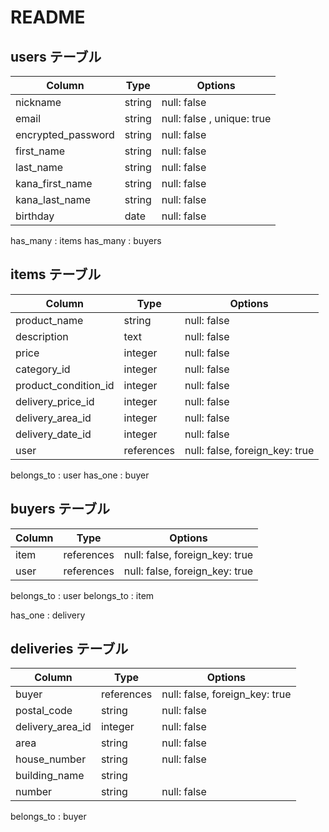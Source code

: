 
# README

## users テーブル

| Column             | Type   | Options     |
| ------------------ | ------ | ----------- |
| nickname           | string | null: false |
| email              | string | null: false , unique: true |
| encrypted_password | string | null: false |
| first_name         | string | null: false |
| last_name          | string | null: false |
| kana_first_name    | string | null: false |
| kana_last_name     | string | null: false |
| birthday           | date   | null: false |

has_many : items
has_many : buyers

## items テーブル

| Column               | Type       | Options                         |
| ------------         | ---------- | ------------------------------  |
| product_name         | string     | null: false                     |
| description          | text       | null: false                     |
| price                | integer    | null: false                     |
| category_id          | integer    | null: false                     |
| product_condition_id | integer    | null: false                     |
| delivery_price_id    | integer    | null: false                     |
| delivery_area_id     | integer    | null: false                     |
| delivery_date_id     | integer    | null: false                     |
| user                 | references | null: false, foreign_key: true  |

belongs_to : user
has_one : buyer




##  buyers テーブル

| Column      | Type       | Options                             |
| ----------- | ---------- | ----------------------------------- |
| item        | references | null: false, foreign_key: true      |
| user        | references | null: false, foreign_key: true      |

belongs_to : user
belongs_to : item

has_one : delivery


## deliveries テーブル

| Column           | Type       | Options                             |
| -----------      | ---------- | ----------------------------------- |
| buyer            | references | null: false, foreign_key: true      |
| postal_code      | string     | null: false                         |
| delivery_area_id | integer    | null: false                         |
| area             | string     | null: false                         |
| house_number     | string     | null: false                         |
| building_name    | string     |                                     |
| number           | string     | null: false                         |

belongs_to : buyer